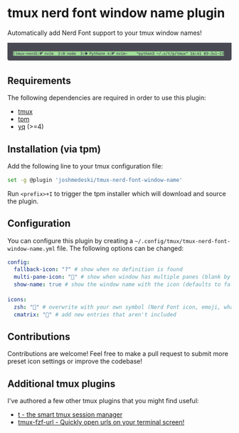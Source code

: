 # tmux nerd font window name plugin

Automatically add Nerd Font support to your tmux window names!

![tmux-nerd-font-window-name screenshot](./tmux-nerd-font-window-name-screenshot.png)

## Requirements

The following dependencies are required in order to use this plugin:

- [tmux](https://github.com/tmux/tmux)
- [tpm](https://github.com/tmux-plugins/tpm)
- [yq](https://github.com/mikefarah/yq) (>=4)

## Installation (via tpm)

Add the following line to your tmux configuration file:

```sh
set -g @plugin 'joshmedeski/tmux-nerd-font-window-name'
```

Run `<prefix>+I` to trigger the tpm installer which will download and source the plugin.

## Configuration

You can configure this plugin by creating a `~/.config/tmux/tmux-nerd-font-window-name.yml`
file. The following options can be changed:

```yml
config:
  fallback-icon: "?" # show when no definition is found
  multi-pane-icon: "" # show when window has multiple panes (blank by default)
  show-name: true # show the window name with the icon (defaults to false)

icons:
  zsh: "" # overwrite with your own symbol (Nerd Font icon, emoji, whatever!)
  cmatrix: "🤯" # add new entries that aren't included
```

## Contributions

Contributions are welcome! Feel free to make a pull request to submit more
preset icon settings or improve the codebase!

## Additional tmux plugins

I've authored a few other tmux plugins that you might find useful:

- [t - the smart tmux session manager](https://github.com/joshmedeski/t-smart-tmux-session-manager)
- [tmux-fzf-url - Quickly open urls on your terminal screen!](https://github.com/joshmedeski/tmux-fzf-url)
